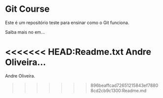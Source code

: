 # Git Course

Este é um repositório teste para ensinar como o Git funciona.

Saiba mais no em...

<<<<<<< HEAD:Readme.txt
Andre Oliveira...
=======
Andre Oliveira.
>>>>>>> 896beaffcad72651215843ef78808cd2cb9c1300:Readme.md
